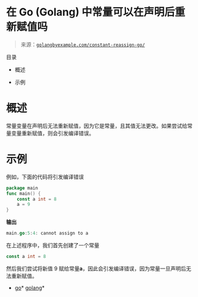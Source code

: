 <!--yml

分类：未分类

日期：2024-10-13 06:27:45

-->

# 在 Go (Golang) 中常量可以在声明后重新赋值吗

> 来源：[`golangbyexample.com/constant-reassign-go/`](https://golangbyexample.com/constant-reassign-go/)

目录

+   概述

+   示例

# **概述**

常量变量在声明后无法重新赋值，因为它是常量，且其值无法更改。如果尝试给常量变量重新赋值，则会引发编译错误。

# **示例**

例如，下面的代码将引发编译错误

```go
package main
func main() {
    const a int = 8
    a = 9
}
```

**输出**

```go
main.go:5:4: cannot assign to a
```

在上述程序中，我们首先创建了一个常量

```go
const a int = 8
```

然后我们尝试将新值 9 赋给常量**a**，因此会引发编译错误，因为常量一旦声明后无法重新赋值。

+   [go](https://golangbyexample.com/tag/go/)*   [golang](https://golangbyexample.com/tag/golang/)*
